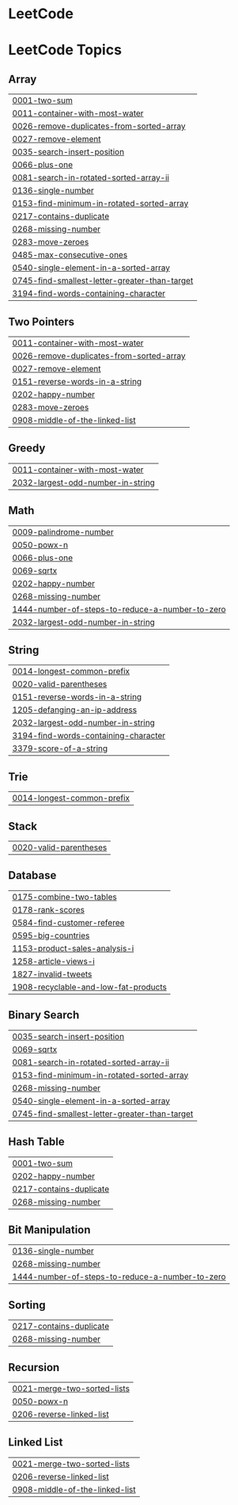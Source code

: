 # LeetCode
<!---LeetCode Topics Start-->
# LeetCode Topics
## Array
|  |
| ------- |
| [0001-two-sum](https://github.com/utkarshj203/LeetCode/tree/master/0001-two-sum) |
| [0011-container-with-most-water](https://github.com/utkarshj203/LeetCode/tree/master/0011-container-with-most-water) |
| [0026-remove-duplicates-from-sorted-array](https://github.com/utkarshj203/LeetCode/tree/master/0026-remove-duplicates-from-sorted-array) |
| [0027-remove-element](https://github.com/utkarshj203/LeetCode/tree/master/0027-remove-element) |
| [0035-search-insert-position](https://github.com/utkarshj203/LeetCode/tree/master/0035-search-insert-position) |
| [0066-plus-one](https://github.com/utkarshj203/LeetCode/tree/master/0066-plus-one) |
| [0081-search-in-rotated-sorted-array-ii](https://github.com/utkarshj203/LeetCode/tree/master/0081-search-in-rotated-sorted-array-ii) |
| [0136-single-number](https://github.com/utkarshj203/LeetCode/tree/master/0136-single-number) |
| [0153-find-minimum-in-rotated-sorted-array](https://github.com/utkarshj203/LeetCode/tree/master/0153-find-minimum-in-rotated-sorted-array) |
| [0217-contains-duplicate](https://github.com/utkarshj203/LeetCode/tree/master/0217-contains-duplicate) |
| [0268-missing-number](https://github.com/utkarshj203/LeetCode/tree/master/0268-missing-number) |
| [0283-move-zeroes](https://github.com/utkarshj203/LeetCode/tree/master/0283-move-zeroes) |
| [0485-max-consecutive-ones](https://github.com/utkarshj203/LeetCode/tree/master/0485-max-consecutive-ones) |
| [0540-single-element-in-a-sorted-array](https://github.com/utkarshj203/LeetCode/tree/master/0540-single-element-in-a-sorted-array) |
| [0745-find-smallest-letter-greater-than-target](https://github.com/utkarshj203/LeetCode/tree/master/0745-find-smallest-letter-greater-than-target) |
| [3194-find-words-containing-character](https://github.com/utkarshj203/LeetCode/tree/master/3194-find-words-containing-character) |
## Two Pointers
|  |
| ------- |
| [0011-container-with-most-water](https://github.com/utkarshj203/LeetCode/tree/master/0011-container-with-most-water) |
| [0026-remove-duplicates-from-sorted-array](https://github.com/utkarshj203/LeetCode/tree/master/0026-remove-duplicates-from-sorted-array) |
| [0027-remove-element](https://github.com/utkarshj203/LeetCode/tree/master/0027-remove-element) |
| [0151-reverse-words-in-a-string](https://github.com/utkarshj203/LeetCode/tree/master/0151-reverse-words-in-a-string) |
| [0202-happy-number](https://github.com/utkarshj203/LeetCode/tree/master/0202-happy-number) |
| [0283-move-zeroes](https://github.com/utkarshj203/LeetCode/tree/master/0283-move-zeroes) |
| [0908-middle-of-the-linked-list](https://github.com/utkarshj203/LeetCode/tree/master/0908-middle-of-the-linked-list) |
## Greedy
|  |
| ------- |
| [0011-container-with-most-water](https://github.com/utkarshj203/LeetCode/tree/master/0011-container-with-most-water) |
| [2032-largest-odd-number-in-string](https://github.com/utkarshj203/LeetCode/tree/master/2032-largest-odd-number-in-string) |
## Math
|  |
| ------- |
| [0009-palindrome-number](https://github.com/utkarshj203/LeetCode/tree/master/0009-palindrome-number) |
| [0050-powx-n](https://github.com/utkarshj203/LeetCode/tree/master/0050-powx-n) |
| [0066-plus-one](https://github.com/utkarshj203/LeetCode/tree/master/0066-plus-one) |
| [0069-sqrtx](https://github.com/utkarshj203/LeetCode/tree/master/0069-sqrtx) |
| [0202-happy-number](https://github.com/utkarshj203/LeetCode/tree/master/0202-happy-number) |
| [0268-missing-number](https://github.com/utkarshj203/LeetCode/tree/master/0268-missing-number) |
| [1444-number-of-steps-to-reduce-a-number-to-zero](https://github.com/utkarshj203/LeetCode/tree/master/1444-number-of-steps-to-reduce-a-number-to-zero) |
| [2032-largest-odd-number-in-string](https://github.com/utkarshj203/LeetCode/tree/master/2032-largest-odd-number-in-string) |
## String
|  |
| ------- |
| [0014-longest-common-prefix](https://github.com/utkarshj203/LeetCode/tree/master/0014-longest-common-prefix) |
| [0020-valid-parentheses](https://github.com/utkarshj203/LeetCode/tree/master/0020-valid-parentheses) |
| [0151-reverse-words-in-a-string](https://github.com/utkarshj203/LeetCode/tree/master/0151-reverse-words-in-a-string) |
| [1205-defanging-an-ip-address](https://github.com/utkarshj203/LeetCode/tree/master/1205-defanging-an-ip-address) |
| [2032-largest-odd-number-in-string](https://github.com/utkarshj203/LeetCode/tree/master/2032-largest-odd-number-in-string) |
| [3194-find-words-containing-character](https://github.com/utkarshj203/LeetCode/tree/master/3194-find-words-containing-character) |
| [3379-score-of-a-string](https://github.com/utkarshj203/LeetCode/tree/master/3379-score-of-a-string) |
## Trie
|  |
| ------- |
| [0014-longest-common-prefix](https://github.com/utkarshj203/LeetCode/tree/master/0014-longest-common-prefix) |
## Stack
|  |
| ------- |
| [0020-valid-parentheses](https://github.com/utkarshj203/LeetCode/tree/master/0020-valid-parentheses) |
## Database
|  |
| ------- |
| [0175-combine-two-tables](https://github.com/utkarshj203/LeetCode/tree/master/0175-combine-two-tables) |
| [0178-rank-scores](https://github.com/utkarshj203/LeetCode/tree/master/0178-rank-scores) |
| [0584-find-customer-referee](https://github.com/utkarshj203/LeetCode/tree/master/0584-find-customer-referee) |
| [0595-big-countries](https://github.com/utkarshj203/LeetCode/tree/master/0595-big-countries) |
| [1153-product-sales-analysis-i](https://github.com/utkarshj203/LeetCode/tree/master/1153-product-sales-analysis-i) |
| [1258-article-views-i](https://github.com/utkarshj203/LeetCode/tree/master/1258-article-views-i) |
| [1827-invalid-tweets](https://github.com/utkarshj203/LeetCode/tree/master/1827-invalid-tweets) |
| [1908-recyclable-and-low-fat-products](https://github.com/utkarshj203/LeetCode/tree/master/1908-recyclable-and-low-fat-products) |
## Binary Search
|  |
| ------- |
| [0035-search-insert-position](https://github.com/utkarshj203/LeetCode/tree/master/0035-search-insert-position) |
| [0069-sqrtx](https://github.com/utkarshj203/LeetCode/tree/master/0069-sqrtx) |
| [0081-search-in-rotated-sorted-array-ii](https://github.com/utkarshj203/LeetCode/tree/master/0081-search-in-rotated-sorted-array-ii) |
| [0153-find-minimum-in-rotated-sorted-array](https://github.com/utkarshj203/LeetCode/tree/master/0153-find-minimum-in-rotated-sorted-array) |
| [0268-missing-number](https://github.com/utkarshj203/LeetCode/tree/master/0268-missing-number) |
| [0540-single-element-in-a-sorted-array](https://github.com/utkarshj203/LeetCode/tree/master/0540-single-element-in-a-sorted-array) |
| [0745-find-smallest-letter-greater-than-target](https://github.com/utkarshj203/LeetCode/tree/master/0745-find-smallest-letter-greater-than-target) |
## Hash Table
|  |
| ------- |
| [0001-two-sum](https://github.com/utkarshj203/LeetCode/tree/master/0001-two-sum) |
| [0202-happy-number](https://github.com/utkarshj203/LeetCode/tree/master/0202-happy-number) |
| [0217-contains-duplicate](https://github.com/utkarshj203/LeetCode/tree/master/0217-contains-duplicate) |
| [0268-missing-number](https://github.com/utkarshj203/LeetCode/tree/master/0268-missing-number) |
## Bit Manipulation
|  |
| ------- |
| [0136-single-number](https://github.com/utkarshj203/LeetCode/tree/master/0136-single-number) |
| [0268-missing-number](https://github.com/utkarshj203/LeetCode/tree/master/0268-missing-number) |
| [1444-number-of-steps-to-reduce-a-number-to-zero](https://github.com/utkarshj203/LeetCode/tree/master/1444-number-of-steps-to-reduce-a-number-to-zero) |
## Sorting
|  |
| ------- |
| [0217-contains-duplicate](https://github.com/utkarshj203/LeetCode/tree/master/0217-contains-duplicate) |
| [0268-missing-number](https://github.com/utkarshj203/LeetCode/tree/master/0268-missing-number) |
## Recursion
|  |
| ------- |
| [0021-merge-two-sorted-lists](https://github.com/utkarshj203/LeetCode/tree/master/0021-merge-two-sorted-lists) |
| [0050-powx-n](https://github.com/utkarshj203/LeetCode/tree/master/0050-powx-n) |
| [0206-reverse-linked-list](https://github.com/utkarshj203/LeetCode/tree/master/0206-reverse-linked-list) |
## Linked List
|  |
| ------- |
| [0021-merge-two-sorted-lists](https://github.com/utkarshj203/LeetCode/tree/master/0021-merge-two-sorted-lists) |
| [0206-reverse-linked-list](https://github.com/utkarshj203/LeetCode/tree/master/0206-reverse-linked-list) |
| [0908-middle-of-the-linked-list](https://github.com/utkarshj203/LeetCode/tree/master/0908-middle-of-the-linked-list) |
<!---LeetCode Topics End-->